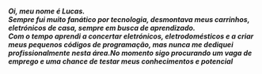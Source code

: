 <h5 align="left">Oi, meu nome é Lucas.<br>Sempre fui muito fanático por tecnologia, desmontava meus carrinhos, eletrónicos de casa, sempre em busca de aprendizado.<br>Com o tempo aprendi a concertar eletrónicos, eletrodomésticos e a criar meus pequenos códigos de programação, mas nunca me dediquei profissionalmente nesta área.<Mas em 2020 resolvi virar a chave, ingressei na faculdade, fazendo diversos curso e focando em me profissionalizar como desenvolvedor mobile.<br>No momento sigo procurando um vaga de emprego e uma chance de testar meus conhecimentos e potencial</h5>
